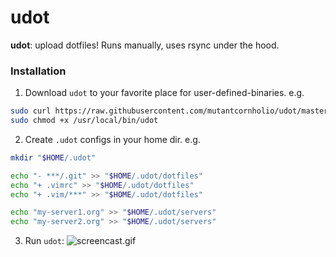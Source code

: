 # udot

**udot**: upload dotfiles!
Runs manually, uses rsync under the hood.

### Installation

1. Download `udot` to your favorite place for user-defined-binaries. e.g.
```bash
sudo curl https://raw.githubusercontent.com/mutantcornholio/udot/master/udot -o /usr/local/bin/udot
sudo chmod +x /usr/local/bin/udot
```
2. Create `.udot` configs in your home dir. e.g.
```bash
mkdir "$HOME/.udot"

echo "- ***/.git" >> "$HOME/.udot/dotfiles"
echo "+ .vimrc" >> "$HOME/.udot/dotfiles"
echo "+ .vim/***" >> "$HOME/.udot/dotfiles"

echo "my-server1.org" >> "$HOME/.udot/servers"
echo "my-server2.org" >> "$HOME/.udot/servers"
```
3. Run `udot`:
![screencast.gif](http://mcornholio-s3.s3.amazonaws.com/udot.gif)
